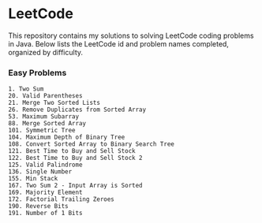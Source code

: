 # LeetCode
This repository contains my solutions to solving LeetCode coding problems in Java. Below lists the LeetCode id and problem names completed, organized by difficulty.

### Easy Problems
```
1. Two Sum
20. Valid Parentheses
21. Merge Two Sorted Lists
26. Remove Duplicates from Sorted Array
53. Maximum Subarray
88. Merge Sorted Array
101. Symmetric Tree
104. Maximum Depth of Binary Tree
108. Convert Sorted Array to Binary Search Tree
121. Best Time to Buy and Sell Stock
122. Best Time to Buy and Sell Stock 2
125. Valid Palindrome
136. Single Number
155. Min Stack
167. Two Sum 2 - Input Array is Sorted
169. Majority Element
172. Factorial Trailing Zeroes
190. Reverse Bits
191. Number of 1 Bits
```
